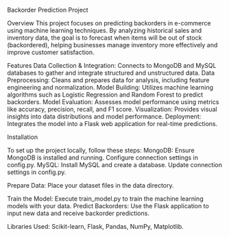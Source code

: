 Backorder Prediction Project

Overview
This project focuses on predicting backorders in e-commerce using machine learning techniques. By analyzing historical sales and inventory data, the goal is to forecast when items will be out of stock (backordered), helping businesses manage inventory more effectively and improve customer satisfaction.

Features
Data Collection & Integration: Connects to MongoDB and MySQL databases to gather and integrate structured and unstructured data.
Data Preprocessing: Cleans and prepares data for analysis, including feature engineering and normalization.
Model Building: Utilizes machine learning algorithms such as Logistic Regression and Random Forest to predict backorders.
Model Evaluation: Assesses model performance using metrics like accuracy, precision, recall, and F1 score.
Visualization: Provides visual insights into data distributions and model performance.
Deployment: Integrates the model into a Flask web application for real-time predictions.

Installation

To set up the project locally, follow these steps:
MongoDB: Ensure MongoDB is installed and running. Configure connection settings in config.py.
MySQL: Install MySQL and create a database. Update connection settings in config.py.

Prepare Data: Place your dataset files in the data directory.

Train the Model: Execute train_model.py to train the machine learning models with your data.
Predict Backorders: Use the Flask application to input new data and receive backorder predictions.

Libraries Used: Scikit-learn, Flask, Pandas, NumPy, Matplotlib.
